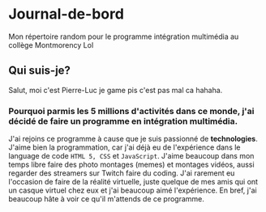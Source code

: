 # Journal-de-bord
Mon répertoire random pour le programme intégration multimédia au collège Montmorency Lol

## Qui suis-je?
Salut, moi c'est Pierre-Luc je game pis c'est pas mal ca hahaha.

### Pourquoi parmis les 5 millions d'activités dans ce monde, j'ai décidé de faire un programme en intégration multimédia.
J'ai rejoins ce programme à cause que je suis passionné de __technologies__.
J'aime bien la programmation, car j'ai déjà eu de l'expérience dans le language de code  `HTML 5, CSS` et `JavaScript`.
J'aime beaucoup dans mon temps libre faire des photo montages (memes) et montages vidéos, aussi regarder des streamers sur Twitch faire du coding.
J'ai rarement eu l'occasion de faire de la réalité virtuelle, juste quelque de mes amis qui ont un casque virtuel chez eux et j'ai beaucoup aimé l'expérience.
En bref, j'ai beaucoup hâte à voir ce qu'il m'attends de ce programme.



